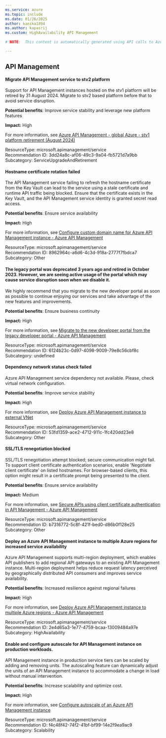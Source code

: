 ```yaml
---
ms.service: azure
ms.topic: include
ms.date: 01/26/2025
author: kanika1894
ms.author: kapasrij
ms.custom: HighAvailability API Management
  
# NOTE:  This content is automatically generated using API calls to Azure. Any edits made on these files will be overwritten in the next run of the script. 
  
---
```

  
## API Management  
  
<!--3dd24a8c-af06-49c3-9a04-fb5721d7a9bb_begin-->

#### Migrate API Management service to stv2 platform  
  
Support for API Management instances hosted on the stv1 platform will be retired by 31 August 2024. Migrate to stv2 based platform before that to avoid service disruption.  
  
**Potential benefits**: Improve service stability and leverage new platform features  

**Impact:** High
  
For more information, see [Azure API Management - global Azure - stv1 platform retirement (August 2024) ](/azure/api-management/breaking-changes/stv1-platform-retirement-august-2024)  

ResourceType: microsoft.apimanagement/service  
Recommendation ID: 3dd24a8c-af06-49c3-9a04-fb5721d7a9bb  
Subcategory: ServiceUpgradeAndRetirement

<!--3dd24a8c-af06-49c3-9a04-fb5721d7a9bb_end-->

<!--8962964c-a6d6-4c3d-918a-2777f7fbdca7_begin-->

#### Hostname certificate rotation failed  
  
The API Management service failing to refresh the hostname certificate from the Key Vault can lead to the service using a stale certificate and runtime API traffic being blocked. Ensure that the certificate exists in the Key Vault, and the API Management service identity is granted secret read access.  
  
**Potential benefits**: Ensure service availability  

**Impact:** High
  
For more information, see [Configure custom domain name for Azure API Management instance - Azure API Management ](https://aka.ms/apimdocs/customdomain)  

ResourceType: microsoft.apimanagement/service  
Recommendation ID: 8962964c-a6d6-4c3d-918a-2777f7fbdca7  
Subcategory: Other

<!--8962964c-a6d6-4c3d-918a-2777f7fbdca7_end-->

<!--6124b23c-0d97-4098-9009-79e8c56cbf8c_begin-->

#### The legacy portal was deprecated 3 years ago and retired in October 2023. However, we are seeing active usage of the portal which may cause service disruption soon when we disable it.  
  
We highly recommend that you migrate to the new developer portal as soon as possible to continue enjoying our services and take advantage of the new features and improvements.  
  
**Potential benefits**: Ensure business continuity  

**Impact:** High
  
For more information, see [Migrate to the new developer portal from the legacy developer portal - Azure API Management ](/previous-versions/azure/api-management/developer-portal-deprecated-migration)  

ResourceType: microsoft.apimanagement/service  
Recommendation ID: 6124b23c-0d97-4098-9009-79e8c56cbf8c  
Subcategory: undefined

<!--6124b23c-0d97-4098-9009-79e8c56cbf8c_end-->

<!--53fd1359-ace2-4712-911c-1fc420dd23e8_begin-->

#### Dependency network status check failed  
  
Azure API Management service dependency not available. Please, check virtual network configuration.  
  
**Potential benefits**: Improve service stability  

**Impact:** High
  
For more information, see [Deploy Azure API Management instance to external VNet ](https://aka.ms/apim-vnet-common-issues)  

ResourceType: microsoft.apimanagement/service  
Recommendation ID: 53fd1359-ace2-4712-911c-1fc420dd23e8  
Subcategory: Other

<!--53fd1359-ace2-4712-911c-1fc420dd23e8_end-->

<!--b7316772-5c8f-421f-bed0-d86b0f128e25_begin-->

#### SSL/TLS renegotiation blocked  
  
SSL/TLS renegotiation attempt blocked; secure communication might fail. To support client certificate authentication scenarios, enable 'Negotiate client certificate' on listed hostnames. For browser-based clients, this option might result in a certificate prompt being presented to the client.  
  
**Potential benefits**: Ensure service availability  

**Impact:** Medium
  
For more information, see [Secure APIs using client certificate authentication in API Management - Azure API Management ](/azure/api-management/api-management-howto-mutual-certificates-for-clients)  

ResourceType: microsoft.apimanagement/service  
Recommendation ID: b7316772-5c8f-421f-bed0-d86b0f128e25  
Subcategory: Other

<!--b7316772-5c8f-421f-bed0-d86b0f128e25_end-->

<!--2e4d65a3-1e77-4759-bcaa-13009484a97e_begin-->

#### Deploy an Azure API Management instance to multiple Azure regions for increased service availability  
  
Azure API Management supports multi-region deployment, which enables API publishers to add regional API gateways to an existing API Management instance. Multi-region deployment helps reduce request latency perceived by geographically distributed API consumers and improves service availability.  
  
**Potential benefits**: Increased resilience against regional failures  

**Impact:** High
  
For more information, see [Deploy Azure API Management instance to multiple Azure regions - Azure API Management ](/azure/api-management/api-management-howto-deploy-multi-region)  

ResourceType: microsoft.apimanagement/service  
Recommendation ID: 2e4d65a3-1e77-4759-bcaa-13009484a97e  
Subcategory: HighAvailability

<!--2e4d65a3-1e77-4759-bcaa-13009484a97e_end-->

<!--f4c48f42-74f2-41bf-bf99-14e2f9ea9ac9_begin-->

#### Enable and configure autoscale for API Management instance on production workloads.  
  
API Management instance in production service tiers can be scaled by adding and removing units. The autoscaling feature can dynamically adjust the units of an API Management instance to accommodate a change in load without manual intervention.  
  
**Potential benefits**: Increase scalability and optimize cost.  

**Impact:** High
  
For more information, see [Configure autoscale of an Azure API Management instance ](https://aka.ms/apimautoscale)  

ResourceType: microsoft.apimanagement/service  
Recommendation ID: f4c48f42-74f2-41bf-bf99-14e2f9ea9ac9  
Subcategory: Scalability

<!--f4c48f42-74f2-41bf-bf99-14e2f9ea9ac9_end-->

<!--articleBody-->
